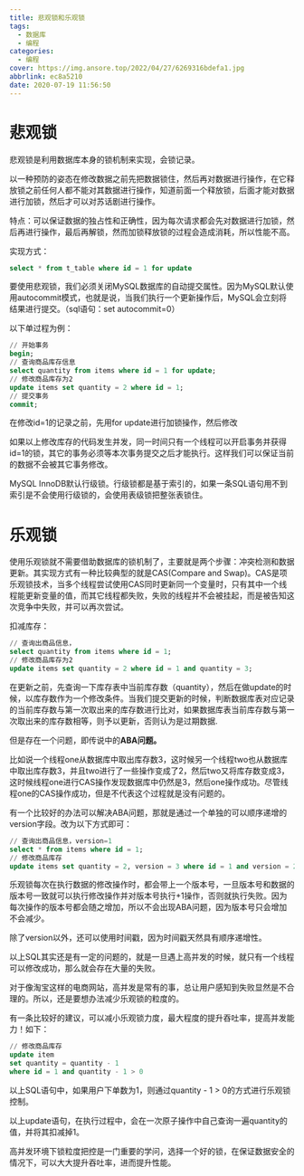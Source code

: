 ```yaml
---
title: 悲观锁和乐观锁
tags:
  - 数据库
  - 编程
categories:
  - 编程
cover: https://img.ansore.top/2022/04/27/6269316bdefa1.jpg
abbrlink: ec8a5210
date: 2020-07-19 11:56:50
---
```


# 悲观锁

悲观锁是利用数据库本身的锁机制来实现，会锁记录。

以一种预防的姿态在修改数据之前先把数据锁住，然后再对数据进行操作，在它释放锁之前任何人都不能对其数据进行操作，知道前面一个释放锁，后面才能对数据进行加锁，然后才可以对苏话剧进行操作。

特点：可以保证数据的独占性和正确性，因为每次请求都会先对数据进行加锁，然后再进行操作，最后再解锁，然而加锁释放锁的过程会造成消耗，所以性能不高。

实现方式：

```sql
select * from t_table where id = 1 for update
```

要使用悲观锁，我们必须关闭MySQL数据库的自动提交属性。因为MySQL默认使用autocommit模式，也就是说，当我们执行一个更新操作后，MySQL会立刻将结果进行提交。（sql语句：set autocommit=0）

以下单过程为例：

```sql
// 开始事务
begin;
// 查询商品库存信息
select quantity from items where id = 1 for update;
// 修改商品库存为2
update items set quantity = 2 where id = 1;
// 提交事务
commit;
```

在修改id=1的记录之前，先用for update进行加锁操作，然后修改

如果以上修改库存的代码发生并发，同一时间只有一个线程可以开启事务并获得id=1的锁，其它的事务必须等本次事务提交之后才能执行。这样我们可以保证当前的数据不会被其它事务修改。

MySQL InnoDB默认行级锁。行级锁都是基于索引的，如果一条SQL语句用不到索引是不会使用行级锁的，会使用表级锁把整张表锁住。

# 乐观锁

使用乐观锁就不需要借助数据库的锁机制了，主要就是两个步骤：冲突检测和数据更新。其实现方式有一种比较典型的就是CAS(Compare and Swap)。CAS是项乐观锁技术，当多个线程尝试使用CAS同时更新同一个变量时，只有其中一个线程能更新变量的值，而其它线程都失败，失败的线程并不会被挂起，而是被告知这次竞争中失败，并可以再次尝试。

扣减库存：

```sql
// 查询出商品信息，
select quantity from items where id = 1;
// 修改商品库存为2
update items set quantity = 2 where id = 1 and quantity = 3;
```

在更新之前，先查询一下库存表中当前库存数（quantity），然后在做update的时候，以库存数作为一个修改条件。当我们提交更新的时候，判断数据库表对应记录的当前库存数与第一次取出来的库存数进行比对，如果数据库表当前库存数与第一次取出来的库存数相等，则予以更新，否则认为是过期数据.

但是存在一个问题，即传说中的**ABA问题。**

比如说一个线程one从数据库中取出库存数3，这时候另一个线程two也从数据库中取出库存数3，并且two进行了一些操作变成了2，然后two又将库存数变成3，这时候线程one进行CAS操作发现数据库中仍然是3，然后one操作成功。尽管线程one的CAS操作成功，但是不代表这个过程就是没有问题的。

有一个比较好的办法可以解决ABA问题，那就是通过一个单独的可以顺序递增的version字段。改为以下方式即可：

```sql
// 查询出商品信息，version=1
select * from items where id = 1;
// 修改商品库存
update items set quantity = 2, version = 3 where id = 1 and version = 2;
```

乐观锁每次在执行数据的修改操作时，都会带上一个版本号，一旦版本号和数据的版本号一致就可以执行修改操作并对版本号执行+1操作，否则就执行失败。因为每次操作的版本号都会随之增加，所以不会出现ABA问题，因为版本号只会增加不会减少。

除了version以外，还可以使用时间戳，因为时间戳天然具有顺序递增性。

以上SQL其实还是有一定的问题的，就是一旦遇上高并发的时候，就只有一个线程可以修改成功，那么就会存在大量的失败。

对于像淘宝这样的电商网站，高并发是常有的事，总让用户感知到失败显然是不合理的。所以，还是要想办法减少乐观锁的粒度的。

有一条比较好的建议，可以减小乐观锁力度，最大程度的提升吞吐率，提高并发能力！如下：

```sql
// 修改商品库存
update item
set quantity = quantity - 1
where id = 1 and quantity - 1 > 0
```

以上SQL语句中，如果用户下单数为1，则通过quantity - 1 > 0的方式进行乐观锁控制。

以上update语句，在执行过程中，会在一次原子操作中自己查询一遍quantity的值，并将其扣减掉1。

高并发环境下锁粒度把控是一门重要的学问，选择一个好的锁，在保证数据安全的情况下，可以大大提升吞吐率，进而提升性能。
